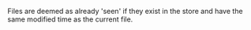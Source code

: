 Files are deemed as already 'seen' if they exist in the store and have the same modified time as the current file.